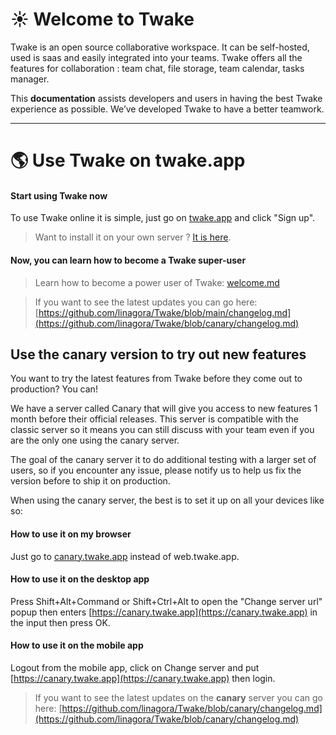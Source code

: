 # ☀️ Welcome to Twake

Twake is an open source collaborative workspace. It can be self-hosted, used is saas and easily integrated into your teams. Twake offers all the features for collaboration : team chat, file storage, team calendar, tasks manager.

This **documentation** assists developers and users in having the best Twake experience as possible. We’ve developed Twake to have a better teamwork.

---

# 🌎 Use Twake on twake.app

#### Start using Twake now

To use Twake online it is simple, just go on [twake.app](https://twake.app) and click "Sign up".

> Want to install it on your own server ? [It is here](installation/).

#### Now, you can learn how to become a Twake super-user

> Learn how to become a power user of Twake: [welcome.md](../how-to-use-it/welcome.md)

> If you want to see the latest updates you can go here: [https://github.com/linagora/Twake/blob/main/changelog.md](https://github.com/linagora/Twake/blob/canary/changelog.md)

## Use the canary version to try out new features

You want to try the latest features from Twake before they come out to production? You can!

We have a server called Canary that will give you access to new features 1 month before their official releases. This server is compatible with the classic server so it means you can still discuss with your team even if you are the only one using the canary server.

The goal of the canary server it to do additional testing with a larger set of users, so if you encounter any issue, please notify us to help us fix the version before to ship it on production.

When using the canary server, the best is to set it up on all your devices like so:

#### How to use it on my browser

Just go to [canary.twake.app](https://canary.twake.app) instead of web.twake.app.

#### How to use it on the desktop app

Press Shift+Alt+Command or Shift+Ctrl+Alt to open the "Change server url" popup then enters [https://canary.twake.app](https://canary.twake.app) in the input then press OK.

#### How to use it on the mobile app

Logout from the mobile app, click on Change server and put [https://canary.twake.app](https://canary.twake.app) then login.

> If you want to see the latest updates on the **canary** server you can go here: [https://github.com/linagora/Twake/blob/canary/changelog.md](https://github.com/linagora/Twake/blob/canary/changelog.md)
